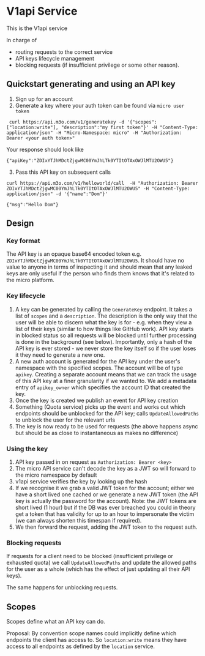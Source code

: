 # V1api Service

This is the V1api service

In charge of
- routing requests to the correct service
- API keys lifecycle management
- blocking requests (if insufficient privilege or some other reason).

## Quickstart generating and using an API key
1. Sign up for an account
2. Generate a key where your auth token can be found via `micro user token`
```
 curl https://api.m3o.com/v1/generatekey -d '{"scopes":["location:write"], "description":"my first token"}' -H "Content-Type: application/json" -H "Micro-Namespace: micro" -H "Authorization: Bearer <your auth token>" 
```
Your response should look like
```
{"apiKey":"ZDIxYTJhMDctZjgwMC00YmJhLTk0YTItOTAxOWJlMTU2OWU5"}
```
3. Pass this API key on subsequent calls
```
curl https://api.m3o.com/v1/helloworld/call  -H "Authorization: Bearer ZDIxYTJhMDctZjgwMC00YmJhLTk0YTItOTAxOWJlMTU2OWU5" -H "Content-Type: application/json" -d '{"name":"Dom"}'

{"msg":"Hello Dom"}                       
```

## Design

### Key format
The API key is an opaque base64 encoded token e.g. `ZDIxYTJhMDctZjgwMC00YmJhLTk0YTItOTAxOWJlMTU2OWU5`. It should have no value to anyone in terms of inspecting it and should mean that any leaked keys are only useful if the person who finds them knows that it's related to the micro platform.

### Key lifecycle
1. A key can be generated by calling the `GenerateKey` endpoint. It takes a list of `scopes` and a `description`. The description is the only way that the user will be able to discern what the key is for - e.g. when they view a list of their keys (similar to how things like GitHub work). API key starts in blocked status so all requests will be blocked until further processing is done in the background (see below). Importantly, only a hash of the API key is ever stored - we never store the key itself so if the user loses it they need to generate a new one.
2. A new auth account is generated for the API key under the user's namespace with the specified scopes. The account will be of type `apikey`. Creating a separate account means that we can track the usage of this API key at a finer granularity if we wanted to. We add a metadata entry of `apikey_owner` which specifies the account ID that created the key. 
2. Once the key is created we publish an event for API key creation
3. Something (Quota service) picks up the event and works out which endpoints should be unblocked for the API key; calls `UpdateAllowedPaths` to unblock the user for the relevant urls
4. The key is now ready to be used for requests (the above happens async but should be as close to instantaneous as makes no difference)

### Using the key
1. API key passed in on request as `Authorization: Bearer <key>`
2. The micro API service can't decode the key as a JWT so will forward to the micro namespace by default
3. v1api service verifies the key by looking up the hash 
4. If we recognise it we grab a valid JWT token for the account; either we have a short lived one cached or we generate a new JWT token (the API key is actually the password for the account). Note: the JWT tokens are short lived (1 hour) but if the DB was ever breached you could in theory get a token that has validity for up to an hour to impersonate the victim (we can always shorten this timespan if required). 
5. We then forward the request, adding the JWT token to the request auth. 

### Blocking requests
If requests for a client need to be blocked (insufficient privilege or exhausted quota) we call `UpdateAllowedPaths` and update the allowed paths for the user as a whole (which has the effect of just updating all their API keys). 

The same happens for unblocking requests.

## Scopes
Scopes define what an API key can do. 

Proposal: By convention scope names could implicitly define which endpoints the client has access to. So `location:write` means they have access to all endpoints as defined by the `location` service. 
